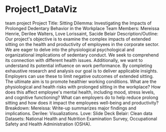 # Project1_DataViz
team project
Project Title: Sitting Dilemma: Investigating the Impacts of Prolonged Dedentary Behavior in the Workplace
Team Members: Mereissa Henrie, Derilee Walters, Love Lorissaint, Sacide Belair
Description/Outline:
Our project's objective is to examine the complex impacts of extended sitting on the health and productivity of employees in the corporate sector. We are eager to delve into the physiological psychological and organizational implications of sedentary conduct. We seek to comprehend its connection with different health issues. Additionally, we want to understand its potential influence on work performance.
By completing exhaustive research and analysis our goal is to deliver applicable insights. Employers can use these to limit negative outcomes of extended sitting. The ultimate aim is to promote healthier working conditions.
What are the physiological and health risks with prolonged sitting in the workplace?
How does this affect employee's mental health, including mood, stress levels, and cognitive functioning?
What can employers do to help reduce prolong sitting and how does it impact the employees well-being and productivity?
Breakdown:
Mereissa: Write-up summarizes major findings and implications.
Derilee: Visualizations.
Love: Slide Deck
Belair: Clean data 
Datasets: National Health and Nutrition Examination Survey, Occupational Safety and Health Administration (OSHA). 
